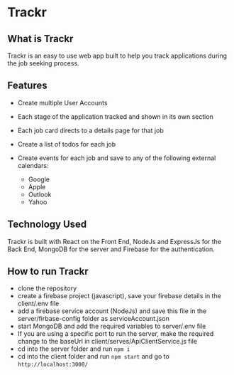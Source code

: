 # Trackr

## What is Trackr

Trackr is an easy to use web app built to help you track applications during the job seeking process.

## Features

- Create multiple User Accounts
- Each stage of the application tracked and shown in its own section
- Each job card directs to a details page for that job
- Create a list of todos for each job
- Create events for each job and save to any of the following external calendars:

  - Google
  - Apple
  - Outlook
  - Yahoo

## Technology Used

Trackr is built with React on the Front End, NodeJs and ExpressJs for the Back End, MongoDB for the server and Firebase for the authentication.

## How to run Trackr

- clone the repository
- create a firebase project (javascript), save your firebase details in the client/.env file
- add a firebase service account (NodeJs) and save this file in the server/firbase-config folder as serviceAccount.json
- start MongoDB and add the required variables to server/.env file
- If you are using a specific port to run the server, make the required change to the baseUrl in client/serves/ApiClientService.js file
- cd into the server folder and run `npm i`
- cd into the client folder and run `npm start` and go to `http://localhost:3000/`
